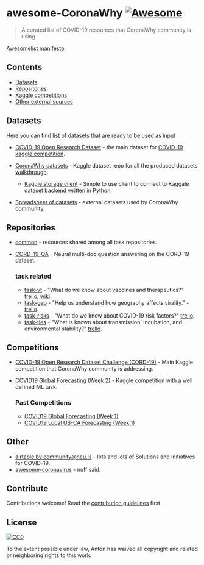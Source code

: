 # awesome-CoronaWhy [![Awesome](https://awesome.re/badge.svg)](https://awesome.re)

> A curated list of COVID-19 resources that CoronaWhy community is using

[Awesomelist manifesto](https://github.com/sindresorhus/awesome/blob/master/awesome.md)

## Contents

- [Datasets](#datasets)
- [Repositories](#repositories)
- [Kaggle competitions](#competitions)
- [Other external sources](#other)

## Datasets

Here you can find list of datasets that are ready to be used as input

- [COVID-19 Open Research Dataset](https://www.kaggle.com/allen-institute-for-ai/CORD-19-research-challenge) - the main dataset for [COVID-19 kaggle competition](https://www.kaggle.com/allen-institute-for-ai/CORD-19-research-challenge/tasks).

- [CoronaWhy datasets](https://www.kaggle.com/skylord/coronawhy) - Kaggle dataset repo for all the produced datasets [walkthrough](https://docs.google.com/document/d/1jsa4OzdgsHhVaCXGnQdIkFE53AdDzwETe2Z37ggDE1Y/edit#).

    - [Kaggle storage client](https://github.com/smartcaveman/kaggle-storage-client) - Simple to use client to connect to Kaggale dataset backend written in Python.

- [Spreadsheet of datasets](https://docs.google.com/spreadsheets/d/13vO8jZ4mrYD1U86U8r1qolY2HV552D7e5Fmko3c6Vrg/) - external datasets used by CoronaWhy community.

## Repositories 

- [common](https://github.com/CoronaWhy/common) - resources shared among all task repositories.
- [CORD-19-QA](https://github.com/CoronaWhy/CORD-19-QA) - Neural multi-doc question answering on the CORD-19 dataset.

    ### task related 
    - [task-vt](https://github.com/CoronaWhy/task-vt) - "What do we know about vaccines and therapeutics?" [trello](https://trello.com/b/iHrEiwZh), [wiki](https://github.com/CoronaWhy/task-vt/wiki).
    - [task-geo](https://github.com/CoronaWhy/task-geo) - "Help us understand how geography affects virality." - [trello](https://trello.com/b/e4BDCjqj).
    - [task-risks](https://github.com/CoronaWhy/task-risks) - "What do we know about COVID-19 risk factors?" [trello](https://trello.com/b/3ObaWsDL).
    - [task-ties](https://github.com/CoronaWhy/task-ties) - "What is known about transmission, incubation, and environmental stability?" [trello](https://trello.com/b/5LUjJJ4q).


## Competitions

<!-- ### Subsection -->

- [COVID-19 Open Research Dataset Challenge (CORD-19)](https://www.kaggle.com/allen-institute-for-ai/CORD-19-research-challenge/tasks) - Main Kaggle competition that CoronaWhy community is addressing.

- [COVID19 Global Forecasting (Week 2)](https://www.kaggle.com/c/covid19-global-forecasting-week-2) - Kaggle competition with a well defined ML task.

    ### Past Competitions
    - [COVID19 Global Forecasting (Week 1)](https://www.kaggle.com/c/covid19-global-forecasting-week-1)
    - [COVID19 Local US-CA Forecasting (Week 1)](https://www.kaggle.com/c/covid19-local-us-ca-forecasting-week-1)

## Other

- [airtable by community@neu.is](https://airtable.com/shrPm5L5I76Djdu9B/tbl6pY6HtSZvSE6rJ/viwbIjyehBIoKYYt1?blocks=bipjdZOhKwkQnH1tV) - lots and lots of Solutions and Initiatives for COVID-19.
- [awesome-coronavirus](https://github.com/soroushchehresa/awesome-coronavirus) - nuff said.

## Contribute

Contributions welcome! Read the [contribution guidelines](contributing.md) first.


## License

[![CC0](https://mirrors.creativecommons.org/presskit/buttons/88x31/svg/cc-zero.svg)](https://creativecommons.org/publicdomain/zero/1.0)

To the extent possible under law, Anton has waived all copyright and
related or neighboring rights to this work.
